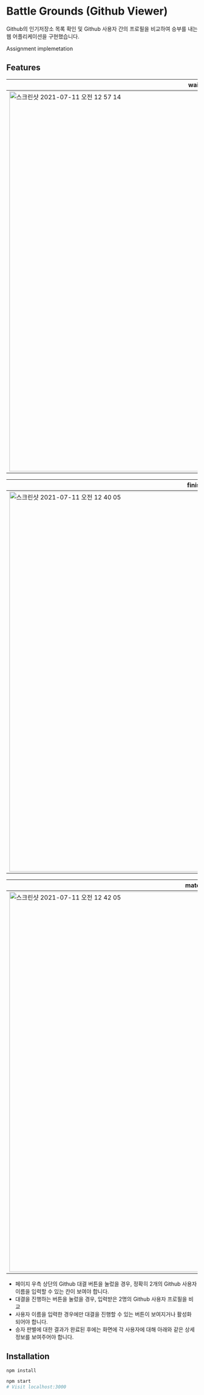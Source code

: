 # Battle Grounds (Github Viewer)
Github의 인기저장소 목록 확인 및 Github 사용자 간의 프로필을 비교하여 승부를 내는 웹 어플리케이션을 구현했습니다.

Assignment implemetation

## Features

|waiting|
|---|
|<img width="1000" alt="스크린샷 2021-07-11 오전 12 57 14" src="https://github.com/mycolki/Vanilla_Codewarz/assets/77730913/3c8cf44d-3afa-4755-9965-f08c737bee14">|

|finished|
|---|
|<img width="1000" alt="스크린샷 2021-07-11 오전 12 40 05" src="https://github.com/mycolki/Vanilla_Codewarz/assets/77730913/113e4ad3-b3f8-41b8-8258-621c25347d4d">|

|matching|
|---|
|<img width="1000" alt="스크린샷 2021-07-11 오전 12 42 05" src="https://github.com/mycolki/Vanilla_Codewarz/assets/77730913/f636fc90-3ce5-43b8-9d91-c3a93f710fee">|

- 페이지 우측 상단의 Github 대결 버튼을 눌렀을 경우, 정확히 2개의 Github 사용자 이름을 입력할 수 있는 칸이 보여야 합니다.
- 대결을 진행하는 버튼을 눌렀을 경우, 입력받은 2명의 Github 사용자 프로필을 비교
- 사용자 이름을 입력한 경우에만 대결을 진행할 수 있는 버튼이 보여지거나 활성화 되어야 합니다.
- 승자 판별에 대한 결과가 완료된 후에는 화면에 각 사용자에 대해 아래와 같은 상세 정보를 보여주어야 합니다.


## Installation

```sh
npm install
```
```sh
npm start
# Visit localhost:3000
```




